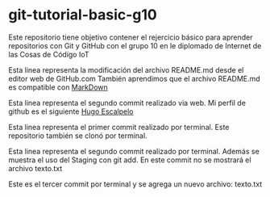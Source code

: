# git-tutorial-basic-g10
Este repositorio tiene objetivo contener el rejercicio básico para aprender repositorios con Git y GitHub con el grupo 10 en le diplomado de Internet de las Cosas de Código IoT

Esta linea representa la modificación del archivo README.md desde el editor web de GitHub.com
También aprendimos que el archivo README.md es compatible con [MarkDown](https://stackedit.io/app#)

Esta linea representa el segundo commit realizado via web. Mi perfil de github es el siguiente [Hugo Escalpelo](https://github.com/hugoescalpelo)

Esta linea representa el primer commit realizado por terminal. Este repositorio también se clonó por terminal.

Esta linea representa el segundo commit realizado por terminal. Además se muestra el uso del Staging con git add. En este commit no se mostrará el archivo texto.txt

Este es el tercer commit por terminal y se agrega un nuevo archivo: texto.txt
